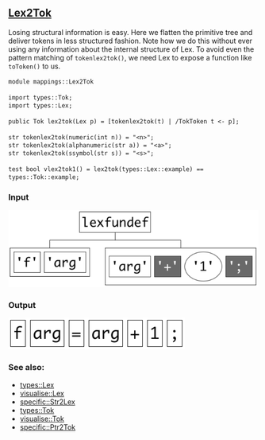 ## [Lex2Tok](https://github.com/grammarware/bx-parsing/blob/master/src/mappings/Lex2Tok.rsc)

Losing structural information is easy.
Here we flatten the primitive tree and deliver tokens in less structured fashion.
Note how we do this without ever using any information about the internal structure of Lex.
To avoid even the pattern matching of `tokenlex2tok()`, we need Lex to expose a function like
`toToken()` to us.

```
module mappings::Lex2Tok

import types::Tok;
import types::Lex;

public Tok lex2tok(Lex p) = [tokenlex2tok(t) | /TokToken t <- p];

str tokenlex2tok(numeric(int n)) = "<n>";
str tokenlex2tok(alphanumeric(str a)) = "<a>";
str tokenlex2tok(ssymbol(str s)) = "<s>";

test bool vlex2tok1() = lex2tok(types::Lex::example) == types::Tok::example;
```

### Input

![Input](https://github.com/grammarware/bx-parsing/raw/master/img/Lex.png)

### Output

![Output](https://github.com/grammarware/bx-parsing/raw/master/img/Tok.png)

### See also:
* [types::Lex](https://github.com/grammarware/bx-parsing/blob/master/src/types/Lex.rsc)
* [visualise::Lex](https://github.com/grammarware/bx-parsing/blob/master/src/visualise/Lex.rsc)
* [specific::Str2Lex](https://github.com/grammarware/bx-parsing/blob/master/src/specific/Str2Lex.rsc)
* [types::Tok](https://github.com/grammarware/bx-parsing/blob/master/src/types/Tok.rsc)
* [visualise::Tok](https://github.com/grammarware/bx-parsing/blob/master/src/visualise/Tok.rsc)
* [specific::Ptr2Tok](https://github.com/grammarware/bx-parsing/blob/master/src/specific/Ptr2Tok.rsc)
